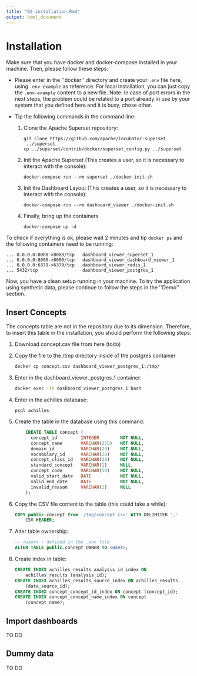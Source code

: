 ```yaml
---
title: "02-installation.Rmd"
output: html_document
---
```




# Installation

Make sure that you have docker and docker-compose installed in your machine. Then, please follow these steps:

- Please enter in the ''docker'' directory and create your `.env` file here, using `.env-example` as reference. For local installation, you can just copy the `.env-example` content to a new file. Note: In case of port errors in the next steps, the problem could be related to a port already in use by your system that you defined here and it is busy, chose other.

- Tip the following commands in the command line:

    1. Clone the Apache Superset repository:
    
        ```
        git clone https://github.com/apache/incubator-superset
         ../superset
        cp ../superset/contrib/docker/superset_config.py ../superset
        ```
        
    2. Init the Apache Superset (This creates a user, so it is necessary to interact with the console):
    
        ```
        docker-compose run --rm superset ./docker-init.sh
        ```
        
    3. Init the Dashboard Layout  (This creates a user, so it is necessary to interact with the console):
    
        ```
        docker-compose run --rm dashboard_viewer ./docker-init.sh
        ```
        
    4. Finally, bring up the containers 
    
        ```
        docker-compose up -d
        ```
        
To check if everything is ok, please wait 2 minutes and tip `docker ps` and the following containers need to be running: 
```
... 0.0.0.0:8088->8088/tcp   dashboard_viewer_superset_1
... 0.0.0.0:8000->8000/tcp   dashboard_viewer_dashboard_viewer_1
... 0.0.0.0:6379->6379/tcp   dashboard_viewer_redis_1
... 5432/tcp                 dashboard_viewer_postgres_1
```

Now, you have a clean setup running in your machine. To try the application using synthetic data, please continue to follow the steps in the ''Demo'' section.

## Insert Concepts

The concepts table are not in the repository due to its dimension. Therefore, to insert this table in the installation, you should perform the following steps:

1. Download concept.csv file from here (todo)

2. Copy the file to the /tmp directory inside of the postgres container

    ```sh
    docker cp concept.csv dashboard_viewer_postgres_1:/tmp/
    ```
    
3. Enter in the dashboard_viewer_postgres_1 container:

    ```sh
    docker exec -it dashboard_viewer_postgres_1 bash
    ```
    
4. Enter in the achilles database:

    ```
    psql achilles
    ```
    
5. Create the table in the database using this command:

    ```sql
        CREATE TABLE concept (
          concept_id         INTEGER        NOT NULL,
          concept_name       VARCHAR(255)   NOT NULL,
          domain_id          VARCHAR(20)    NOT NULL,
          vocabulary_id      VARCHAR(20)    NOT NULL,
          concept_class_id   VARCHAR(20)    NOT NULL,
          standard_concept   VARCHAR(1)     NULL,
          concept_code       VARCHAR(50)    NOT NULL,
          valid_start_date   DATE           NOT NULL,
          valid_end_date     DATE           NOT NULL,
          invalid_reason     VARCHAR(1)     NULL
        );
    ```
    
6. Copy the CSV file content to the table (this could take a while):

    ```sql
    COPY public.concept from '/tmp/concept.csv' WITH DELIMITER ','
        CSV HEADER;
    ```

7. Alter table ownership:

    ```sql
    -- <user> : defined in the .env file
    ALTER TABLE public.concept OWNER TO <user>;
    ```

8. Create index in table:

    ```sql
    CREATE INDEX achilles_results_analysis_id_index ON 
        achilles_results (analysis_id);
    CREATE INDEX achilles_results_source_index ON achilles_results 
        (data_source_id);
    CREATE INDEX concept_concept_id_index ON concept (concept_id);
    CREATE INDEX concept_concept_name_index ON concept 
        (concept_name);
    ```
    

## Import dashboards

TO DO

## Dummy data

TO DO
    
